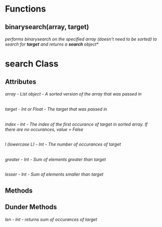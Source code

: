 # Functions

## binarysearch(array, target)
###### performs binarysearch on the specified array (doesn't need to be sorted) to search for **target** and returns a **search** object*



# search Class

## Attributes
###### array *- List object - A sorted version of the array that was passed in*
###### target *- Int or Float - The target that was passed in*
###### index *- Int - The index of the first occurance of target in sorted array. If there are no occurances, value = False*
###### l (lowercase L) *- Int - The number of occurances of target*
###### greater *- Int - Sum of elements greater than target*
###### lesser *- Int - Sum of elements smaller than target*


## Methods


## Dunder Methods
###### len *- Int - returns sum of occurances of target*

